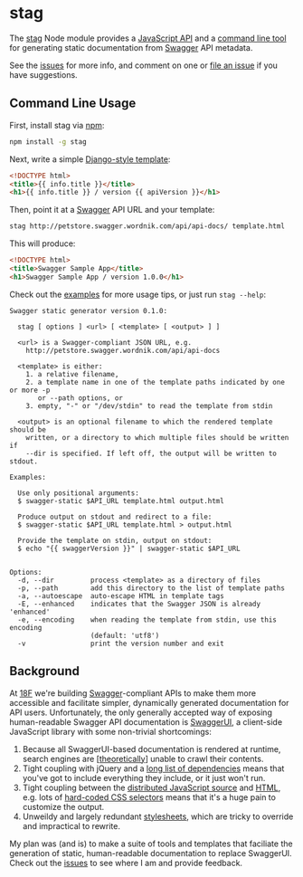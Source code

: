 # stag
The [stag] Node module provides a [JavaScript API](index.js) and a [command
line tool](#cli) for generating static documentation from [Swagger] API
metadata.

See the [issues] for more info, and comment on one or [file an issue] if you
have suggestions.

## Command Line Usage <a name="cli"></a>
First, install stag via [npm]:

```sh
npm install -g stag
```

Next, write a simple [Django-style template]:

```html
<!DOCTYPE html>
<title>{{ info.title }}</title>
<h1>{{ info.title }} / version {{ apiVersion }}</h1>
```

Then, point it at a [Swagger] API URL and your template:

```sh
stag http://petstore.swagger.wordnik.com/api/api-docs/ template.html
```

This will produce:

```html
<!DOCTYPE html>
<title>Swagger Sample App</title>
<h1>Swagger Sample App / version 1.0.0</h1>
```

Check out the [examples](examples) for more usage tips, or just run `stag --help`:

```
Swagger static generator version 0.1.0:

  stag [ options ] <url> [ <template> [ <output> ] ]

  <url> is a Swagger-compliant JSON URL, e.g.
    http://petstore.swagger.wordnik.com/api/api-docs

  <template> is either:
    1. a relative filename,
    2. a template name in one of the template paths indicated by one or more -p
       or --path options, or
    3. empty, "-" or "/dev/stdin" to read the template from stdin

  <output> is an optional filename to which the rendered template should be
    written, or a directory to which multiple files should be written if
    --dir is specified. If left off, the output will be written to stdout.

Examples:

  Use only positional arguments:
  $ swagger-static $API_URL template.html output.html

  Produce output on stdout and redirect to a file:
  $ swagger-static $API_URL template.html > output.html

  Provide the template on stdin, output on stdout:
  $ echo "{{ swaggerVersion }}" | swagger-static $API_URL


Options:
  -d, --dir         process <template> as a directory of files                  
  -p, --path        add this directory to the list of template paths            
  -a, --autoescape  auto-escape HTML in template tags                           
  -E, --enhanced    indicates that the Swagger JSON is already 'enhanced'       
  -e, --encoding    when reading the template from stdin, use this encoding
                    (default: 'utf8')                                           
  -v                print the version number and exit                           
```

## Background
At [18F] we're building [Swagger]-compliant APIs to make them more accessible
and facilitate simpler, dynamically generated documentation for API users.
Unfortunately, the only generally accepted way of exposing human-readable
Swagger API documentation is [SwaggerUI], a client-side JavaScript library with
some non-trivial shortcomings:

1. Because all SwaggerUI-based documentation is rendered at runtime, search
   engines are [[theoretically](https://developers.google.com/webmasters/ajax-crawling/)]
   unable to crawl their contents.
1. Tight coupling with jQuery and a [long list of dependencies](https://github.com/swagger-api/swagger-ui/blob/master/dist/index.html#L10-L21)
   means that you've got to include everything they include, or it just won't
   run.
1. Tight coupling between the [distributed JavaScript source](https://github.com/swagger-api/swagger-ui/blob/master/dist/swagger-ui.js)
   and [HTML](https://github.com/swagger-api/swagger-ui/blob/master/dist/index.html),
   e.g. lots of [hard-coded CSS selectors](https://github.com/swagger-api/swagger-ui/blob/master/dist/swagger-ui.js#L23)
   means that it's a huge pain to customize the output.
1. Unweildy and largely redundant [stylesheets](https://github.com/swagger-api/swagger-ui/blob/master/dist/css/screen.css),
   which are tricky to override and impractical to rewrite.

My plan was (and is) to make a suite of tools and templates that faciliate the
generation of static, human-readable documentation to replace SwaggerUI. Check
out the [issues] to see where I am and provide feedback.

[18F]: https://18f.gsa.gov
[issues]: https://github.com/shawnbot/swagger-static/issues
[file an issue]: https://github.com/shawnbot/swagger-static/issues/new
[Swagger]: http://swagger.io
[SwaggerUI]: https://github.com/swagger-api/swagger-ui/
[swagger-enhance]: https://github.com/shawnbot/swagger-enhance
[swagger-template]: https://github.com/shawnbot/swagger-template
[Django-style template]: https://docs.djangoproject.com/en/1.7/topics/templates/
[npm]: https://npmjs.com
[stag]: https://npmjs.com/stag

